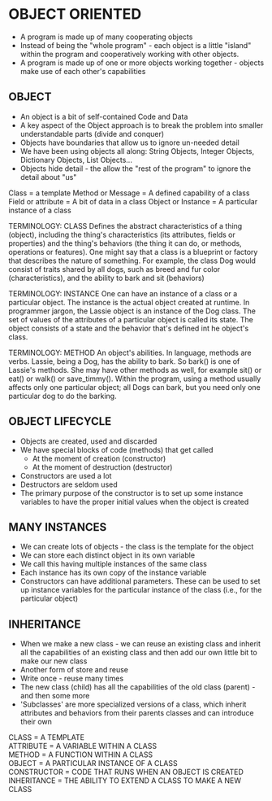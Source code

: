 # OBJECT ORIENTED
* A program is made up of many cooperating objects
* Instead of being the "whole program" - each object is a little
"island" within the program and cooperatively working with other objects.
* A program is made up of one or more objects working together - objects
make use of each other's capabilities

## OBJECT
* An object is a bit of self-contained Code and Data
* A key aspect of the Object approach is to break the problem into smaller
understandable parts (divide and conquer)
* Objects have boundaries that allow us to ignore un-needed detail
* We have been using objects all along: String Objects, Integer Objects,
Dictionary Objects, List Objects...
* Objects hide detail - the allow the "rest of the program" to ignore the
detail about "us"

Class = a template
Method or Message = A defined capability of a class
Field or attribute = A bit of data in a class
Object or Instance = A particular instance of a class

TERMINOLOGY: CLASS
Defines the abstract characteristics of a thing (object), including the thing's characteristics (its attributes, fields or properties) and the thing's behaviors (the thing it can do, or methods, operations or features). One might say that a class is a blueprint or factory that describes the nature of something. For example, the class Dog would consist of traits shared by all dogs, such as breed and fur color (characteristics), and the ability to bark and sit (behaviors)

TERMINOLOGY: INSTANCE
One can have an instance of a class or a particular object. The instance is the actual object created at runtime. In programmer jargon, the Lassie object is an instance of the Dog class. The set of values of the attributes of a particular object is called its state. The object consists of a state and the behavior that's defined int he object's class. 

TERMINOLOGY: METHOD
An object's abilities. In language, methods are verbs. Lassie, being a Dog, has the ability to bark. So bark() is one of Lassie's methods. She may have other methods as well, for example sit() or eat() or walk() or save_timmy(). Within the program, using a method usually affects only one particular object; all Dogs can bark, but you need only one particular dog to do the barking.

## OBJECT LIFECYCLE
* Objects are created, used and discarded
* We have special blocks of code (methods) that get called
	* At the moment of creation (constructor)
	* At the moment of destruction (destructor)
* Constructors are used a lot
* Destructors are seldom used
* The primary purpose of the constructor is to set up some instance variables to have the proper initial values when the object is created

## MANY INSTANCES
* We can create lots of objects - the class is the template for the object
* We can store each distinct object in its own variable
* We call this having multiple instances of the same class
* Each instance has its own copy of the instance variable
* Constructors can have additional parameters. These can be used to set up instance variables for the particular instance of the class (i.e., for the particular object)

## INHERITANCE
* When we make a new class - we can reuse an existing class and inherit all the capabilities of an existing class and then add our own little bit to make our new class
* Another form of store and reuse
* Write once - reuse many times
* The new class (child) has all the capabilities of the old class (parent) - and then some more
* 'Subclasses' are more specialized versions of a class, which inherit attributes and behaviors from their parents classes and can introduce their own


CLASS = A TEMPLATE  
ATTRIBUTE = A VARIABLE WITHIN A CLASS  
METHOD = A FUNCTION WITHIN A CLASS  
OBJECT = A PARTICULAR INSTANCE OF A CLASS  
CONSTRUCTOR = CODE THAT RUNS WHEN AN OBJECT IS CREATED  
INHERITANCE = THE ABILITY TO EXTEND A CLASS TO MAKE A NEW CLASS 
